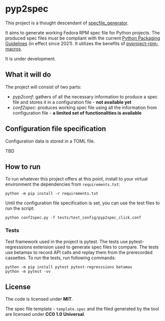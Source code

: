 # pyp2spec

This project is a thought descendant of [specfile_generator](https://github.com/frenzymadness/specfile_generator).

It aims to generate working Fedora RPM spec file for Python projects.
The produced spec files must be compliant with the current [Python Packaging Guidelines](https://docs.fedoraproject.org/en-US/packaging-guidelines/Python/) (in effect since 2021).
It utilizes the benefits of [pyproject-rpm-macros](https://src.fedoraproject.org/rpms/pyproject-rpm-macros).

It is under development.

## What it will do

The project will consist of two parts:
- *pyp2conf*: gathers of all the necessary information to produce a spec file and stores it in a configuration file - **not available yet**
- *conf2spec*: produces working spec file using all the information from configuration file - **a limited set of functionalities is available**

## Configuration file specification

Configuration data is stored in a TOML file.

TBD

## How to run

To run whatever this project offers at this point, install to your virtual environment the dependencies from `requirements.txt`:

```
python -m pip install -r requirements.txt
```

Until the configuration file specification is set, you can use the test files to run the script:
```
python conf2spec.py -f tests/test_config/pyp2spec_click.conf
```

### Tests

Test framework used in the project is pytest.
The tests use pytest-regresssions extension used to generate spec files to compare.
The tests use betamax to record API calls and replay them from the prerecorded cassettes.
To run the tests, run following commands:

```
python -m pip install pytest pytest-regresssions betamax
python -m pytest -vv
```


## License

The code is licensed under **MIT**.

The spec file template - `template.spec` and the filed generated by the tool are licensed under **CC0 1.0 Universal**.
